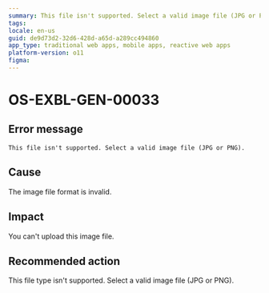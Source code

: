 ```yaml
---
summary: This file isn't supported. Select a valid image file (JPG or PNG).
tags:
locale: en-us
guid: de9d73d2-32d6-428d-a65d-a289cc494860
app_type: traditional web apps, mobile apps, reactive web apps
platform-version: o11
figma:
---
```


# OS-EXBL-GEN-00033

## Error message

`This file isn't supported. Select a valid image file (JPG or PNG).`

## Cause

The image file format is invalid.

## Impact

You can't upload this image file.

## Recommended action

This file type isn't supported. Select a valid image file (JPG or PNG).
